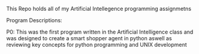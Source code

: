 This Repo holds all of my Artificial Intellegence programming assignmetns


Program Descriptions:

P0:
    This was the first program written in the Artificial Intelligence class and
    was designed to create a smart shopper agent in python aswell as reviewing
    key concepts for python programming and UNIX development